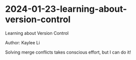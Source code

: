 # 2024-01-23-learning-about-version-control
Learning about Version Control

Author: Kaylee Li

Solving merge conflicts takes conscious effort, but I can do it!
